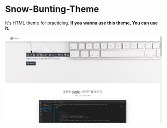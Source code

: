 # Snow-Bunting-Theme
It's HTML theme for practicing. **If you wanna use this theme, You can use it.**  

![Snow-Bunting-Theme](/docs/theme1.jpg)

